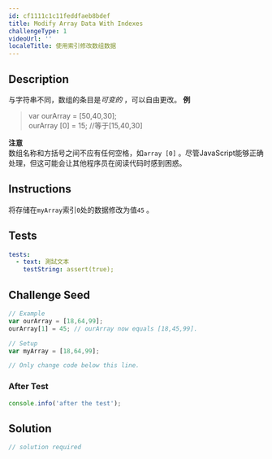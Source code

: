 ```yaml
---
id: cf1111c1c11feddfaeb8bdef
title: Modify Array Data With Indexes
challengeType: 1
videoUrl: ''
localeTitle: 使用索引修改数组数据
---
```


## Description
<section id="description">与字符串不同，数组的条目是<dfn>可变的</dfn> ，可以自由更改。 <strong>例</strong> <blockquote> var ourArray = [50,40,30]; <br> ourArray [0] = 15; //等于[15,40,30] </blockquote> <strong>注意</strong> <br>数组名称和方括号之间不应有任何空格，如<code>array [0]</code> 。尽管JavaScript能够正确处理，但这可能会让其他程序员在阅读代码时感到困惑。 </section>

## Instructions
<section id="instructions">将存储在<code>myArray</code>索引<code>0</code>处的数据修改为值<code>45</code> 。 </section>

## Tests
<section id='tests'>

```yml
tests:
  - text: 測試文本
    testString: assert(true);

```

</section>

## Challenge Seed
<section id='challengeSeed'>

<div id='js-seed'>

```js
// Example
var ourArray = [18,64,99];
ourArray[1] = 45; // ourArray now equals [18,45,99].

// Setup
var myArray = [18,64,99];

// Only change code below this line.

```

</div>


### After Test
<div id='js-teardown'>

```js
console.info('after the test');
```

</div>

</section>

## Solution
<section id='solution'>

```js
// solution required
```
</section>
